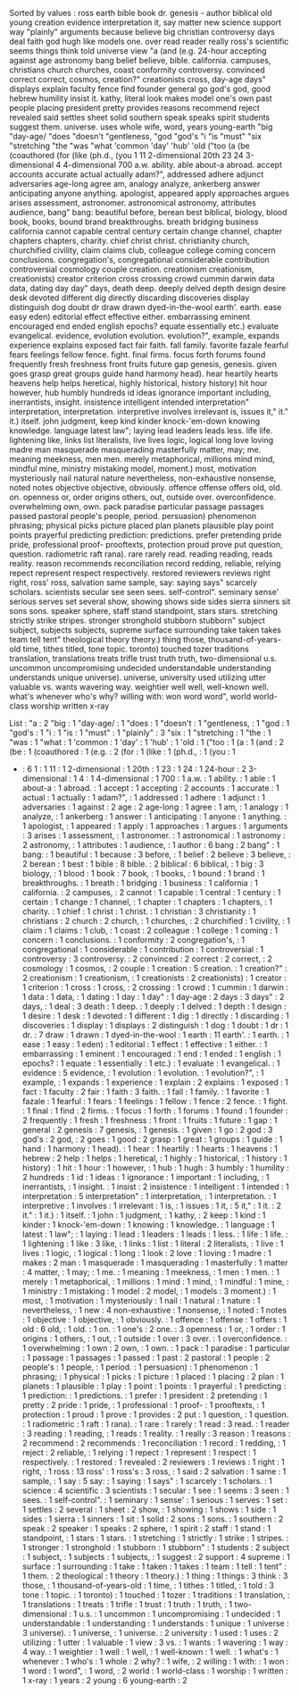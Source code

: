 Sorted by values :
ross earth bible book dr. genesis - author biblical old young creation evidence interpretation it, say matter new science support way "plainly" arguments because believe big christian controversy days deal faith god hugh like models one. over read reader really ross's scientific seems things think told universe view "a (and (e.g. 24-hour accepting against age astronomy bang belief believe, bible. california. campuses, christians church churches, coast conformity controversy. convinced correct correct, cosmos, creation?" creationists cross, day-age days" displays explain faculty fence find founder general go god's god, good hebrew humility insist it. kathy, literal look makes model one's own past people placing president pretty provides reasons recommend reject revealed said settles sheet solid southern speak speaks spirit students suggest them. universe. uses whole wife, word, years young-earth "big "day-age/ "does "doesn't "gentleness, "god "god's "i "is "must" "six "stretching "the "was "what 'common 'day' 'hub' 'old ("too (a (be (coauthored (for (like (ph.d., (you 1 11 2-dimensional 20th 23 24 3-dimensional 4 4-dimensional 700 a.w. ability. able about-a abroad. accept accounts accurate actual actually adam?", addressed adhere adjunct adversaries age-long agree am, analogy analyze, ankerberg answer anticipating anyone anything. apologist, appeared apply approaches argues arises assessment, astronomer. astronomical astronomy, attributes audience, bang" bang: beautiful before, berean best biblical, biology, blood book, books, bound brand breakthroughs. breath bridging business california cannot capable central century certain change channel, chapter chapters chapters, charity. chief christ christ. christianity church, churchified civility, claim claims club, colleague college coming concern conclusions. congregation's, congregational considerable contribution controversial cosmology couple creation. creationism creationism, creationists) creator criterion cross crossing crowd cummin darwin data data, dating day day" days, death deep. deeply delved depth design desire desk devoted different dig directly discarding discoveries display distinguish dog doubt dr draw drawn dyed-in-the-wool earth'. earth. ease easy eden) editorial effect effective either. embarrassing eminent encouraged end ended english epochs? equate essentially etc.) evaluate evangelical. evidence, evolution evolution. evolution?", example, expands experience explains exposed fact fair faith. fall family. favorite fazale fearful fears feelings fellow fence. fight. final firms. focus forth forums found frequently fresh freshness front fruits future gap genesis, genesis. given goes grasp great groups guide hand harmony head). hear heartily hearts heavens help helps heretical, highly historical, history history) hit hour however, hub humbly hundreds id ideas ignorance important including, inerrantists, insight. insistence intelligent intended interpretation" interpretation, interpretation. interpretive involves irrelevant is, issues it," it." it.) itself. john judgment, keep kind kinder knock-'em-down knowing knowledge. language latest law"; laying lead leaders leads less. life life. lightening like, links list literalists, live lives logic, logical long love loving madre man masquerade masquerading masterfully matter, may; me. meaning meekness, men men. merely metaphorical, millions mind mind, mindful mine, ministry mistaking model, moment.) most, motivation mysteriously nail natural nature nevertheless, non-exhaustive nonsense, noted notes objective objective, obviously. offence offense offers old, old. on. openness or, order origins others, out, outside over. overconfidence. overwhelming own, own. pack paradise particular passage passages passed pastoral people's people, period. persuasion) phenomenon phrasing; physical picks picture placed plan planets plausible play point points prayerful predicting prediction: predictions. prefer pretending pride pride, professional proof- prooftexts, protection proud prove put question, question. radiometric raft rana). rare rarely read. reading reading, reads reality. reason recommends reconciliation record redding, reliable, relying repect represent respect respectively. restored reviewers reviews right right, ross' ross, salvation same sample, say: saying says" scarcely scholars. scientists secular see seen sees. self-control". seminary sense' serious serves set several show, showing shows side sides sierra sinners sit sons sons. speaker sphere, staff stand standpoint, stars stars. stretching strictly strike stripes. stronger stronghold stubborn stubborn" subject subject, subjects subjects, supreme surface surrounding take taken takes team tell tent" theological theory theory.) thing those, thousand-of-years-old time, tithes titled, tone topic. toronto) touched tozer traditions translation, translations treats trifle trust truth truth, two-dimensional u.s. uncommon uncompromising undecided understandable understanding understands unique universe). universe, university used utilizing utter valuable vs. wants wavering way. weightier well well, well-known well. what's whenever who's why? willing with: won word word", world world-class worship written x-ray 

List :
"a : 2
"big : 1
"day-age/ : 1
"does : 1
"doesn't : 1
"gentleness, : 1
"god : 1
"god's : 1
"i : 1
"is : 1
"must" : 1
"plainly" : 3
"six : 1
"stretching : 1
"the : 1
"was : 1
"what : 1
'common : 1
'day' : 1
'hub' : 1
'old : 1
("too : 1
(a : 1
(and : 2
(be : 1
(coauthored : 1
(e.g. : 2
(for : 1
(like : 1
(ph.d., : 1
(you : 1
- : 6
1 : 1
11 : 1
2-dimensional : 1
20th : 1
23 : 1
24 : 1
24-hour : 2
3-dimensional : 1
4 : 1
4-dimensional : 1
700 : 1
a.w. : 1
ability. : 1
able : 1
about-a : 1
abroad. : 1
accept : 1
accepting : 2
accounts : 1
accurate : 1
actual : 1
actually : 1
adam?", : 1
addressed : 1
adhere : 1
adjunct : 1
adversaries : 1
against : 2
age : 2
age-long : 1
agree : 1
am, : 1
analogy : 1
analyze, : 1
ankerberg : 1
answer : 1
anticipating : 1
anyone : 1
anything. : 1
apologist, : 1
appeared : 1
apply : 1
approaches : 1
argues : 1
arguments : 3
arises : 1
assessment, : 1
astronomer. : 1
astronomical : 1
astronomy : 2
astronomy, : 1
attributes : 1
audience, : 1
author : 6
bang : 2
bang" : 1
bang: : 1
beautiful : 1
because : 3
before, : 1
belief : 2
believe : 3
believe, : 2
berean : 1
best : 1
bible : 8
bible. : 2
biblical : 6
biblical, : 1
big : 3
biology, : 1
blood : 1
book : 7
book, : 1
books, : 1
bound : 1
brand : 1
breakthroughs. : 1
breath : 1
bridging : 1
business : 1
california : 1
california. : 2
campuses, : 2
cannot : 1
capable : 1
central : 1
century : 1
certain : 1
change : 1
channel, : 1
chapter : 1
chapters : 1
chapters, : 1
charity. : 1
chief : 1
christ : 1
christ. : 1
christian : 3
christianity : 1
christians : 2
church : 2
church, : 1
churches, : 2
churchified : 1
civility, : 1
claim : 1
claims : 1
club, : 1
coast : 2
colleague : 1
college : 1
coming : 1
concern : 1
conclusions. : 1
conformity : 2
congregation's, : 1
congregational : 1
considerable : 1
contribution : 1
controversial : 1
controversy : 3
controversy. : 2
convinced : 2
correct : 2
correct, : 2
cosmology : 1
cosmos, : 2
couple : 1
creation : 5
creation. : 1
creation?" : 2
creationism : 1
creationism, : 1
creationists : 2
creationists) : 1
creator : 1
criterion : 1
cross : 1
cross, : 2
crossing : 1
crowd : 1
cummin : 1
darwin : 1
data : 1
data, : 1
dating : 1
day : 1
day" : 1
day-age : 2
days : 3
days" : 2
days, : 1
deal : 3
death : 1
deep. : 1
deeply : 1
delved : 1
depth : 1
design : 1
desire : 1
desk : 1
devoted : 1
different : 1
dig : 1
directly : 1
discarding : 1
discoveries : 1
display : 1
displays : 2
distinguish : 1
dog : 1
doubt : 1
dr : 1
dr. : 7
draw : 1
drawn : 1
dyed-in-the-wool : 1
earth : 11
earth'. : 1
earth. : 1
ease : 1
easy : 1
eden) : 1
editorial : 1
effect : 1
effective : 1
either. : 1
embarrassing : 1
eminent : 1
encouraged : 1
end : 1
ended : 1
english : 1
epochs? : 1
equate : 1
essentially : 1
etc.) : 1
evaluate : 1
evangelical. : 1
evidence : 5
evidence, : 1
evolution : 1
evolution. : 1
evolution?", : 1
example, : 1
expands : 1
experience : 1
explain : 2
explains : 1
exposed : 1
fact : 1
faculty : 2
fair : 1
faith : 3
faith. : 1
fall : 1
family. : 1
favorite : 1
fazale : 1
fearful : 1
fears : 1
feelings : 1
fellow : 1
fence : 2
fence. : 1
fight. : 1
final : 1
find : 2
firms. : 1
focus : 1
forth : 1
forums : 1
found : 1
founder : 2
frequently : 1
fresh : 1
freshness : 1
front : 1
fruits : 1
future : 1
gap : 1
general : 2
genesis : 7
genesis, : 1
genesis. : 1
given : 1
go : 2
god : 3
god's : 2
god, : 2
goes : 1
good : 2
grasp : 1
great : 1
groups : 1
guide : 1
hand : 1
harmony : 1
head). : 1
hear : 1
heartily : 1
hearts : 1
heavens : 1
hebrew : 2
help : 1
helps : 1
heretical, : 1
highly : 1
historical, : 1
history : 1
history) : 1
hit : 1
hour : 1
however, : 1
hub : 1
hugh : 3
humbly : 1
humility : 2
hundreds : 1
id : 1
ideas : 1
ignorance : 1
important : 1
including, : 1
inerrantists, : 1
insight. : 1
insist : 2
insistence : 1
intelligent : 1
intended : 1
interpretation : 5
interpretation" : 1
interpretation, : 1
interpretation. : 1
interpretive : 1
involves : 1
irrelevant : 1
is, : 1
issues : 1
it, : 5
it," : 1
it. : 2
it." : 1
it.) : 1
itself. : 1
john : 1
judgment, : 1
kathy, : 2
keep : 1
kind : 1
kinder : 1
knock-'em-down : 1
knowing : 1
knowledge. : 1
language : 1
latest : 1
law"; : 1
laying : 1
lead : 1
leaders : 1
leads : 1
less. : 1
life : 1
life. : 1
lightening : 1
like : 3
like, : 1
links : 1
list : 1
literal : 2
literalists, : 1
live : 1
lives : 1
logic, : 1
logical : 1
long : 1
look : 2
love : 1
loving : 1
madre : 1
makes : 2
man : 1
masquerade : 1
masquerading : 1
masterfully : 1
matter : 4
matter, : 1
may; : 1
me. : 1
meaning : 1
meekness, : 1
men : 1
men. : 1
merely : 1
metaphorical, : 1
millions : 1
mind : 1
mind, : 1
mindful : 1
mine, : 1
ministry : 1
mistaking : 1
model : 2
model, : 1
models : 3
moment.) : 1
most, : 1
motivation : 1
mysteriously : 1
nail : 1
natural : 1
nature : 1
nevertheless, : 1
new : 4
non-exhaustive : 1
nonsense, : 1
noted : 1
notes : 1
objective : 1
objective, : 1
obviously. : 1
offence : 1
offense : 1
offers : 1
old : 6
old, : 1
old. : 1
on. : 1
one's : 2
one. : 3
openness : 1
or, : 1
order : 1
origins : 1
others, : 1
out, : 1
outside : 1
over : 3
over. : 1
overconfidence. : 1
overwhelming : 1
own : 2
own, : 1
own. : 1
pack : 1
paradise : 1
particular : 1
passage : 1
passages : 1
passed : 1
past : 2
pastoral : 1
people : 2
people's : 1
people, : 1
period. : 1
persuasion) : 1
phenomenon : 1
phrasing; : 1
physical : 1
picks : 1
picture : 1
placed : 1
placing : 2
plan : 1
planets : 1
plausible : 1
play : 1
point : 1
points : 1
prayerful : 1
predicting : 1
prediction: : 1
predictions. : 1
prefer : 1
president : 2
pretending : 1
pretty : 2
pride : 1
pride, : 1
professional : 1
proof- : 1
prooftexts, : 1
protection : 1
proud : 1
prove : 1
provides : 2
put : 1
question, : 1
question. : 1
radiometric : 1
raft : 1
rana). : 1
rare : 1
rarely : 1
read : 3
read. : 1
reader : 3
reading : 1
reading, : 1
reads : 1
reality. : 1
really : 3
reason : 1
reasons : 2
recommend : 2
recommends : 1
reconciliation : 1
record : 1
redding, : 1
reject : 2
reliable, : 1
relying : 1
repect : 1
represent : 1
respect : 1
respectively. : 1
restored : 1
revealed : 2
reviewers : 1
reviews : 1
right : 1
right, : 1
ross : 13
ross' : 1
ross's : 3
ross, : 1
said : 2
salvation : 1
same : 1
sample, : 1
say : 5
say: : 1
saying : 1
says" : 1
scarcely : 1
scholars. : 1
science : 4
scientific : 3
scientists : 1
secular : 1
see : 1
seems : 3
seen : 1
sees. : 1
self-control". : 1
seminary : 1
sense' : 1
serious : 1
serves : 1
set : 1
settles : 2
several : 1
sheet : 2
show, : 1
showing : 1
shows : 1
side : 1
sides : 1
sierra : 1
sinners : 1
sit : 1
solid : 2
sons : 1
sons. : 1
southern : 2
speak : 2
speaker : 1
speaks : 2
sphere, : 1
spirit : 2
staff : 1
stand : 1
standpoint, : 1
stars : 1
stars. : 1
stretching : 1
strictly : 1
strike : 1
stripes. : 1
stronger : 1
stronghold : 1
stubborn : 1
stubborn" : 1
students : 2
subject : 1
subject, : 1
subjects : 1
subjects, : 1
suggest : 2
support : 4
supreme : 1
surface : 1
surrounding : 1
take : 1
taken : 1
takes : 1
team : 1
tell : 1
tent" : 1
them. : 2
theological : 1
theory : 1
theory.) : 1
thing : 1
things : 3
think : 3
those, : 1
thousand-of-years-old : 1
time, : 1
tithes : 1
titled, : 1
told : 3
tone : 1
topic. : 1
toronto) : 1
touched : 1
tozer : 1
traditions : 1
translation, : 1
translations : 1
treats : 1
trifle : 1
trust : 1
truth : 1
truth, : 1
two-dimensional : 1
u.s. : 1
uncommon : 1
uncompromising : 1
undecided : 1
understandable : 1
understanding : 1
understands : 1
unique : 1
universe : 3
universe). : 1
universe, : 1
universe. : 2
university : 1
used : 1
uses : 2
utilizing : 1
utter : 1
valuable : 1
view : 3
vs. : 1
wants : 1
wavering : 1
way : 4
way. : 1
weightier : 1
well : 1
well, : 1
well-known : 1
well. : 1
what's : 1
whenever : 1
who's : 1
whole : 2
why? : 1
wife, : 2
willing : 1
with: : 1
won : 1
word : 1
word", : 1
word, : 2
world : 1
world-class : 1
worship : 1
written : 1
x-ray : 1
years : 2
young : 6
young-earth : 2
